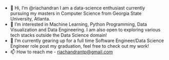 - 👋 Hi, I’m @riachandran I am a data-science enthusiast currently pursuing my masters in Computer Science from Georgia State University, Atlanta. 
- 👀 I’m interested in Machine Learning, Python Programming, Data Visualization and Data Engineering. I am also open to exploring various tech stacks outside the Data Science domain!
- 🌱 I’m currently gearing up for a full time Software Engineer/Data Science Engineer role post my graduation, feel free to check out my work!
- 📫 How to reach me - riachandrantp@gmail.com

<!---
riachandran/riachandran is a ✨ special ✨ repository because its `README.md` (this file) appears on your GitHub profile.
You can click the Preview link to take a look at your changes.
--->
